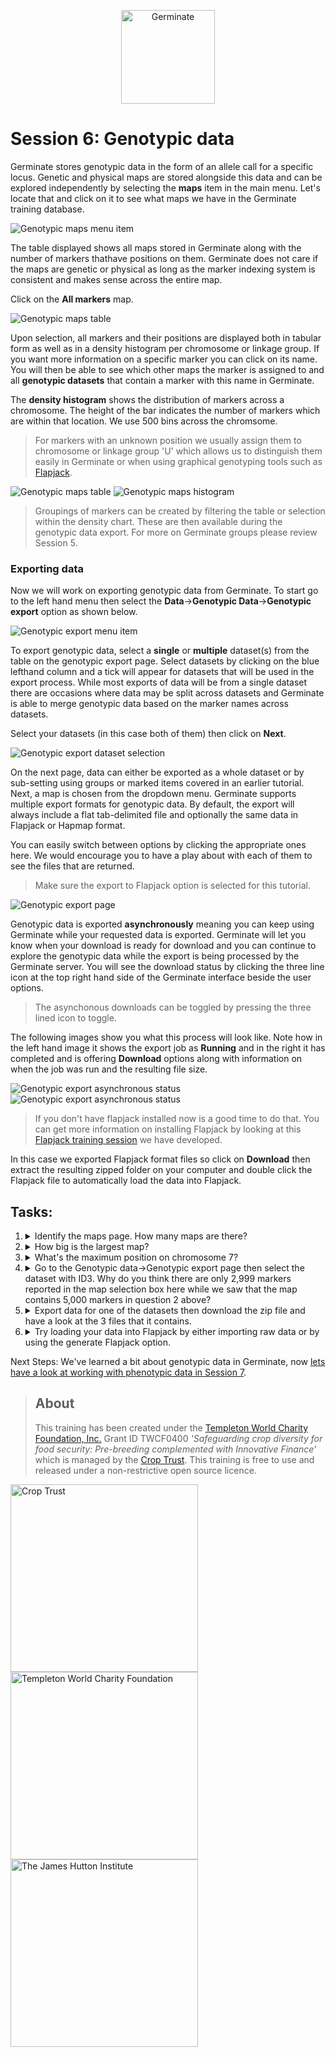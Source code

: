 <!-- Use these horrible HTML tag attributes because Markdown only supports limited HTML/CSS -->
<p align="center">
  <img src="img/germinate-square-name.svg" width="150" alt="Germinate">
</p>

# Session 6: Genotypic data

Germinate stores genotypic data in the form of an allele call for a specific locus. Genetic and physical maps are stored alongside this data and can be explored independently by selecting the **maps** item in the main menu. Let's locate that and click on it to see what maps we have in the Germinate training database.

<img src="session-6/img/genotypes-maps-menu-item.png" style="max-width: 100%;" alt="Genotypic maps menu item">

The table displayed shows all maps stored in Germinate along with the number of markers thathave positions on them. Germinate does not care if the maps are genetic or physical as long as the marker indexing system is consistent and makes sense across the entire map.

Click on the **All markers** map.

<img src="session-6/img/genotypes-maps-table.png" style="max-width: 100%;" alt="Genotypic maps table">


Upon selection, all markers and their positions are displayed both in tabular form as well as in a density histogram per chromosome or linkage group. If you want more information on a specific marker you can click on its name. You will then be able to see which other maps the marker is assigned to and all **genotypic datasets** that contain a marker with this name in Germinate.

The **density histogram** shows the distribution of markers across a chromosome. The height of the bar indicates the number of markers which are within that location. We use 500 bins across the chromsome.

> For markers with an unknown position we usually assign them to chromosome or linkage group 'U' which allows us to distinguish them easily in Germinate or when using graphical genotyping tools such as [Flapjack](https://ics.hutton.ac.uk/flapjack).

<img src="session-6/img/genotypes-maps-marker-table.png" style="max-width: 100%;" alt="Genotypic maps table">

<img src="session-6/img/genotypes-maps-marker-histogram.png" style="max-width: 100%;" alt="Genotypic maps histogram">

> Groupings of markers can be created by filtering the table or selection within the density chart. These are then available during the genotypic data export. For more on Germinate groups please review Session 5.

### Exporting data

Now we will work on exporting genotypic data from Germinate. To start go to the left hand menu then select the **Data**->**Genotypic Data**->**Genotypic export** option as shown below.

<img src="session-6/img/genotypes-export-menu-item.png" style="max-width: 100%;" alt="Genotypic export menu item">

To export genotypic data, select a **single** or **multiple** dataset(s) from the table on the genotypic export page. Select datasets by clicking on the blue lefthand column and a tick will appear for datasets that will be used in the export process. While most exports of data will be from a single dataset there are occasions where data may be split across datasets and Germinate is able to merge genotypic data based on the marker names across datasets.

Select your datasets (in this case both of them) then click on **Next**.

<img src="session-6/img/genotypes-export-dataset-table.png" style="max-width: 100%;" alt="Genotypic export dataset selection">

On the next page, data can either be exported as a whole dataset or by sub-setting using groups or marked items covered in an earlier tutorial. Next, a map is chosen from the dropdown menu. Germinate supports multiple export formats for genotypic data. By default, the export will always include a flat tab-delimited file and optionally the same data in Flapjack or Hapmap format. 

You can easily switch between options by clicking the appropriate ones here. We would encourage you to have a play about with each of them to see the files that are returned. 

> Make sure the export to Flapjack option is selected for this tutorial.

<img src="session-6/img/genotypes-export-page.png" style="max-width: 100%;" alt="Genotypic export page">

Genotypic data is exported **asynchronously** meaning you can keep using Germinate while your requested data is exported. Germinate will let you know when your download is ready for download and you can continue to explore the genotypic data while the export is being processed by the Germinate server. You will see the download status by clicking the three line icon at the top right hand side of the Germinate interface beside the user options.

> The asynchonous downloads can be toggled by pressing the three lined icon to toggle.

The following images show you what this process will look like. Note how in the left hand image it shows the export job as **Running** and in the right it has completed and is offering **Download** options along with information on when the job was run and the resulting file size.

<img src="session-6/img/genotypes-export-async.png" style="max-width: 100%;" alt="Genotypic export asynchronous status"> <img src="session-6/img/genotypes-export-async-done.png" style="max-width: 100%;" alt="Genotypic export asynchronous status">

> If you don't have flapjack installed now is a good time to do that. You can get more information on installing Flapjack by looking at this [Flapjack training session](flapjack-2.html) we have developed.

In this case we exported Flapjack format files so click on **Download** then extract the resulting zipped folder on your computer and double click the Flapjack file to automatically load the data into Flapjack.



## Tasks:

1. <details><summary>Identify the maps page. How many maps are there?</summary>To get to the maps page go to the left hand side Germinate menu then follow Data->Genotypic Data->Maps Answer: There is just one map defined in the Germinate training database.</details>
2. <details><summary>How big is the largest map?</summary>Answer: There are 5000 markers on the map.</details>
3. <details><summary>What's the maximum position on chromosome 7?</summary>Answer: 94,967</details>
4. <details><summary>Go to the Genotypic data->Genotypic export page then select the dataset with ID3. Why do you think there are only 2,999 markers reported in the map selection box here while we saw that the map contains 5,000 markers in question 2 above?  </summary>Answer: Germinate looks at the genotypic data and only exports data for markers that have data recorded against them. A map can contain markers that are not in a dataset.</details>
5. <details><summary>Export data for one of the datasets then download the zip file and have a look at the 3 files that it contains.</summary>Remember if you select to download in Flapjack and/or HapMap then additional files will be creted and included in your download.</details>
6. <details><summary>Try loading your data into Flapjack by either importing raw data or by using the generate Flapjack option.</summary>You will need to have Flapjack installed try <a href="flapjack-2.html">this tutorial</a> on installing Flapjack.</details>

Next Steps:  We've learned a bit about genotypic data in Germinate, now [lets have a look at working with phenotypic data in Session 7](session-7.html).

> ## About
> This training has been created under the [Templeton World Charity Foundation, Inc.](https://www.templetonworldcharity.org/) Grant ID TWCF0400 *'Safeguarding crop diversity for food security: Pre-breeding complemented with Innovative Finance'* which is managed by the [Crop Trust](https://www.croptrust.org/). This training is free to use and released under a non-restrictive open source licence.

<div class="logos">
  <img src="img/crop-trust.svg" width="300" alt="Crop Trust">
  <img src="img/templeton.svg" width="300" alt="Templeton World Charity Foundation">
  <img src="img/hutton.svg" width="300" alt="The James Hutton Institute">
</div>